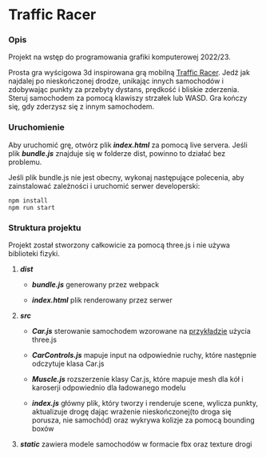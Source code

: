 # Traffic Racer #

### Opis ### 

Projekt na wstęp do programowania grafiki komputerowej 2022/23. 

Prosta gra wyścigowa 3d inspirowana grą mobilną [Traffic Racer](https://play.google.com/store/apps/details?id=com.skgames.trafficracer&hl=pl). Jedź jak najdalej po nieskończonej drodze, unikając innych samochodów i zdobywając punkty za przebyty dystans, prędkość i bliskie zderzenia. Steruj samochodem za pomocą klawiszy strzałek lub WASD. Gra kończy się, gdy zderzysz się z innym samochodem.

### Uruchomienie ###
Aby uruchomić grę, otwórz plik ***index.html*** za pomocą live servera. Jeśli plik ***bundle.js*** znajduje się w folderze dist, powinno to działać bez problemu.

Jeśli plik bundle.js nie jest obecny, wykonaj następujące polecenia, aby zainstalować zależności i uruchomić serwer developerski:

```
npm install
npm run start
```

### Struktura projektu ### 
Projekt został stworzony całkowicie za pomocą three.js i nie używa biblioteki fizyki.
1. ***dist***
    - ***bundle.js*** generowany przez webpack

    - ***index.html*** plik renderowany przez serwer
2. ***src***
    - ***Car.js*** sterowanie samochodem wzorowane na [przykładzie](https://alteredqualia.com/three/examples/webgl_cars.html) użycia three.js

    - ***CarControls.js*** mapuje input na odpowiednie ruchy, które następnie odczytuje klasa Car.js

    - ***Muscle.js*** rozszerzenie klasy Car.js, które mapuje mesh dla kół i karoserji odpowiednio dla ładowanego modelu

    - ***index.js*** główny plik, który tworzy i renderuje scene, wylicza punkty, aktualizuje drogę dając wrażenie nieskończonej(to droga się porusza, nie samochód) oraz wykrywa kolizje za pomocą bounding boxów


3. ***static*** zawiera modele samochodów w formacie fbx oraz texture drogi